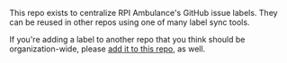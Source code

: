 This repo exists to centralize RPI Ambulance's GitHub issue labels. They can be reused in other repos using one of many label sync tools.

If you're adding a label to another repo that you think should be organization-wide, please [add it to this repo](https://github.com/rpiambulance/issue-labels/issues/labels), as well.
